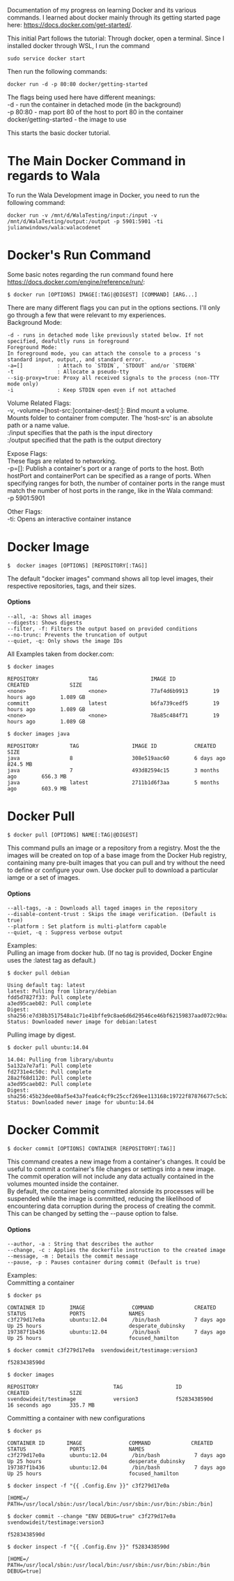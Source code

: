 Documentation of my progress on learning Docker and its various commands. I learned about docker mainly through its getting started page here: https://docs.docker.com/get-started/.

This initial Part follows the tutorial:
Through docker, open a terminal. Since I installed docker through WSL, I run the command 
```
sudo service docker start
```
Then run the following commands:
```
docker run -d -p 80:80 docker/getting-started
```
The flags being used here have different meanings:  
-d - run the container in detached mode (in the background)  
-p 80:80 - map port 80 of the host to port 80 in the container  
docker/getting-started - the image to use  

This starts the basic docker tutorial. 

# The Main Docker Command in regards to Wala

To run the Wala Development image in Docker, you need to run the following command:  
```
docker run -v /mnt/d/WalaTesting/input:/input -v /mnt/d/WalaTesting/output:/output -p 5901:5901 -ti julianwindows/wala:walacodenet
```

# Docker's Run Command

Some basic notes regarding the run command found here https://docs.docker.com/engine/reference/run/:  
```
$ docker run [OPTIONS] IMAGE[:TAG|@DIGEST] [COMMAND] [ARG...]
```
There are many different flags you can put in the options sections. I'll only go through a few that were relevant to my experiences.    
Background Mode:  
```
-d - runs in detached mode like previously stated below. If not specified, deafultly runs in foreground  
Foreground Mode:  
In foreground mode, you can attach the console to a process 's standard input, output,, and standard error.  
-a=[]           : Attach to `STDIN`, `STDOUT` and/or `STDERR`  
-t              : Allocate a pseudo-tty  
--sig-proxy=true: Proxy all received signals to the process (non-TTY mode only)  
-i              : Keep STDIN open even if not attached  
```

Volume Related Flags:  
-v, -volume=[host-src:]container-dest[:<options>]: Bind mount a volume.  
Mounts folder to container from computer. The 'host-src' is an absolute path or a name value.  
:/input specifies that the path is the input directory  
:/output specified that the path is the output directory

Expose Flags:  
These flags are related to networking.  
-p=[]: Publish a container's port or a range of ports to the host. Both hostPort and containerPort can be specified as a range of ports. When specifying ranges for both, the  number of container ports in the range must match the number of host ports in the range, like in the Wala command:  
       -p 5901:5901  

Other Flags:  
-ti: Opens an interactive container instance  

# Docker Image  
```
$  docker images [OPTIONS] [REPOSITORY[:TAG]]
```
The default "docker images" command shows all top level images, their respective repositories, tags, and their sizes.  
#### Options
```
--all, -a: Shows all images  
--digests: Shows digests  
--filter, -f: Filters the output based on provided conditions  
--no-trunc: Prevents the truncation of output  
--quiet, -q: Only shows the image IDs  
```
       
All Examples taken from docker.com:  
```
$ docker images  

REPOSITORY                TAG                 IMAGE ID            CREATED             SIZE  
<none>                    <none>              77af4d6b9913        19 hours ago        1.089 GB  
committ                   latest              b6fa739cedf5        19 hours ago        1.089 GB  
<none>                    <none>              78a85c484f71        19 hours ago        1.089 GB  

$ docker images java  

REPOSITORY          TAG                 IMAGE ID            CREATED             SIZE  
java                8                   308e519aac60        6 days ago          824.5 MB  
java                7                   493d82594c15        3 months ago        656.3 MB  
java                latest              2711b1d6f3aa        5 months ago        603.9 MB  
```

# Docker Pull  
```
$ docker pull [OPTIONS] NAME[:TAG|@DIGEST]  
```
This command pulls an image or a repository from a registry. Most the the images will be created on top of a base image from the Docker Hub registry, containing many pre-built images that you can pull and try without the need to define or configure your own. Use docker pull to download a particular iamge or a set of images.  
#### Options  
```
--all-tags, -a : Downloads all taged images in the repository  
--disable-content-trust : Skips the image verification. (Default is true)  
--platform : Set platform is multi-platform capable  
--quiet, -q : Suppress verbose output
```

Examples:  
Pulling an image from docker hub. (If no tag is provided, Docker Engine uses the :latest tag as default.)    
```
$ docker pull debian

Using default tag: latest
latest: Pulling from library/debian
fdd5d7827f33: Pull complete
a3ed95caeb02: Pull complete
Digest: sha256:e7d38b3517548a1c71e41bffe9c8ae6d6d29546ce46bf62159837aad072c90aa
Status: Downloaded newer image for debian:latest
```

Pulling image by digest.  
```
$ docker pull ubuntu:14.04

14.04: Pulling from library/ubuntu
5a132a7e7af1: Pull complete
fd2731e4c50c: Pull complete
28a2f68d1120: Pull complete
a3ed95caeb02: Pull complete
Digest: sha256:45b23dee08af5e43a7fea6c4cf9c25ccf269ee113168c19722f87876677c5cb2
Status: Downloaded newer image for ubuntu:14.04
```
       
# Docker Commit 
```
$ docker commit [OPTIONS] CONTAINER [REPOSITORY[:TAG]]
```
This command creates a new image from a container's changes. It could be useful to commit a container's file changes or settings into a new image.  
The commit operation will not include any data actually contained in the volumes mounted inside the container.  
By default, the container being committed alonside its processes will be suspended while the image is committed, reducing the likelihood of encountering data corruption during the process of creating the commit. This can be changed by setting the --pause option to false.  
#### Options  
```
--author, -a : String that describes the author
--change, -c : Applies the dockerfile instruction to the created image
--message, -m : Details the commit message
--pause, -p : Pauses container during commit (Default is true)
```

Examples:  
Committing a container  
```
$ docker ps

CONTAINER ID        IMAGE               COMMAND             CREATED             STATUS              PORTS              NAMES
c3f279d17e0a        ubuntu:12.04        /bin/bash           7 days ago          Up 25 hours                            desperate_dubinsky
197387f1b436        ubuntu:12.04        /bin/bash           7 days ago          Up 25 hours                            focused_hamilton

$ docker commit c3f279d17e0a  svendowideit/testimage:version3

f5283438590d

$ docker images

REPOSITORY                        TAG                 ID                  CREATED             SIZE
svendowideit/testimage            version3            f5283438590d        16 seconds ago      335.7 MB
```

Committing a container with new configurations
```
$ docker ps

CONTAINER ID       IMAGE               COMMAND             CREATED             STATUS              PORTS              NAMES
c3f279d17e0a        ubuntu:12.04        /bin/bash           7 days ago          Up 25 hours                            desperate_dubinsky
197387f1b436        ubuntu:12.04        /bin/bash           7 days ago          Up 25 hours                            focused_hamilton

$ docker inspect -f "{{ .Config.Env }}" c3f279d17e0a

[HOME=/ PATH=/usr/local/sbin:/usr/local/bin:/usr/sbin:/usr/bin:/sbin:/bin]

$ docker commit --change "ENV DEBUG=true" c3f279d17e0a  svendowideit/testimage:version3

f5283438590d

$ docker inspect -f "{{ .Config.Env }}" f5283438590d

[HOME=/ PATH=/usr/local/sbin:/usr/local/bin:/usr/sbin:/usr/bin:/sbin:/bin DEBUG=true]
```
